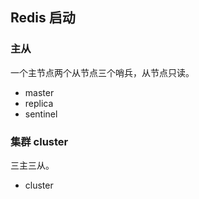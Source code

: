 ## Redis 启动

### 主从

一个主节点两个从节点三个哨兵，从节点只读。

- master
- replica
- sentinel

### 集群 cluster

三主三从。

- cluster

